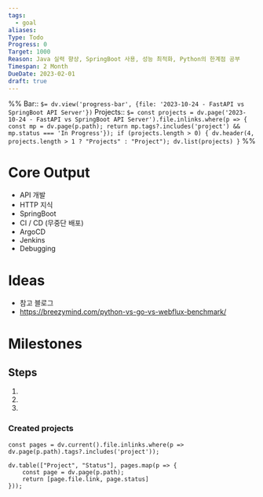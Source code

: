 ```yaml
---
tags:
  - goal
aliases: 
Type: Todo
Progress: 0
Target: 1000
Reason: Java 실력 향상, SpringBoot 사용, 성능 최적화, Python의 한계점 공부
Timespan: 2 Month
DueDate: 2023-02-01
draft: true
---
```


%%
Bar:: `$= dv.view('progress-bar', {file: '2023-10-24 - FastAPI vs SpringBoot API Server'})`
Projects:: `$= const projects = dv.page('2023-10-24 - FastAPI vs SpringBoot API Server').file.inlinks.where(p => { const mp = dv.page(p.path); return mp.tags?.includes('project') && mp.status === 'In Progress'}); if (projects.length > 0) { dv.header(4, projects.length > 1 ? "Projects" : "Project"); dv.list(projects) }`
%%

# Core Output
- API 개발
- HTTP 지식
- SpringBoot
- CI / CD (무중단 배포)
- ArgoCD
- Jenkins
- Debugging

# Ideas
- 참고 블로그
- https://breezymind.com/python-vs-go-vs-webflux-benchmark/

# Milestones

## Steps
1.
2.
3.

### Created projects

```dataviewjs
const pages = dv.current().file.inlinks.where(p => dv.page(p.path).tags?.includes('project'));

dv.table(["Project", "Status"], pages.map(p => {
	const page = dv.page(p.path);
	return [page.file.link, page.status]
}));
```
